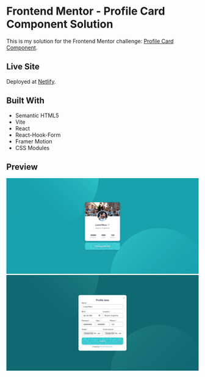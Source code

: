 # Frontend Mentor - Profile Card Component Solution

This is my solution for the Frontend Mentor challenge: [Profile Card Component](https://www.frontendmentor.io/challenges/profile-card-component-cfArpWshJ/hub).

## Live Site
Deployed at [Netlify](https://profilecardcomponent-frontendmentor.netlify.app/).

## Built With

- Semantic HTML5
- Vite
- React
- React-Hook-Form
- Framer Motion
- CSS Modules

## Preview

![Preview 1](./preview-1.jpg)
![Preview 2](./preview-2.jpg)
